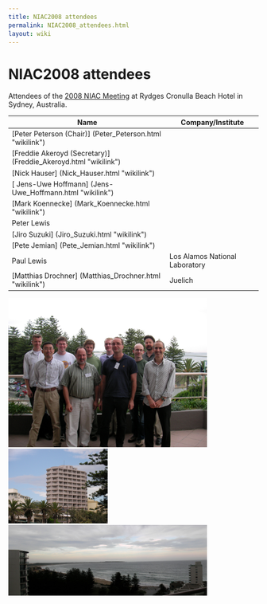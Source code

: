 ```yaml
---
title: NIAC2008 attendees
permalink: NIAC2008_attendees.html
layout: wiki
---
```

NIAC2008 attendees
==================

Attendees of the [2008 NIAC Meeting](NIAC2008.html "wikilink") at Rydges
Cronulla Beach Hotel in Sydney, Australia.

| Name                                                             | Company/Institute                                                   |
|------------------------------------------------------------------|---------------------------------------------------------------------|
| [Peter Peterson (Chair)] (Peter_Peterson.html "wikilink")       | |Oak Ridge National Laboratory, USA                                 |
| [Freddie Akeroyd (Secretary)] (Freddie_Akeroyd.html "wikilink") | | ISIS, UK                                                          |
| [Nick Hauser] (Nick_Hauser.html "wikilink")                     | | Australian Nuclear Science and Technology Organisation, Australia |
| [ Jens-Uwe Hoffmann] (Jens-Uwe_Hoffmann.html "wikilink")        | | Helmholtz Zentrum Berlin (HMI before), Germany                    |
| [Mark Koennecke] (Mark_Koennecke.html "wikilink")               | | Paul Scherrer Institut                                            |
| Peter Lewis                                                      | | Australian Synchrotron                                            |
| [Jiro Suzuki] (Jiro_Suzuki.html "wikilink")                     | | KEK, Japan                                                        |
| [Pete Jemian] (Pete_Jemian.html "wikilink")                     | | Argonne National Laboratory, USA                                  |
| Paul Lewis                                                       | Los Alamos National Laboratory                                      |
| [Matthias Drochner] (Matthias_Drochner.html "wikilink")         | Juelich                                                             |

<img src="Niac2008-attendees.jpg" title="fig:photo of NIAC 2008 attendees" alt="photo of NIAC 2008 attendees" width="400" />
<img src="Niac2008-hotel.jpg" title="fig:Rydges Cronulla Sydney hotel, site of NIAC2008 meeting" alt="Rydges Cronulla Sydney hotel, site of NIAC2008 meeting" width="200" />
<img src="Niac2008-view.jpg" title="fig:Panorama view of North Cronulla Beach from Rydges Cronulla Sydney hotel, site of NIAC2008 meeting" alt="Panorama view of North Cronulla Beach from Rydges Cronulla Sydney hotel, site of NIAC2008 meeting" width="400" />
